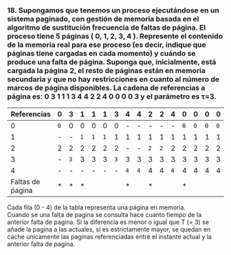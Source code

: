 ### 18. Supongamos que tenemos un proceso ejecutándose en un sistema paginado, con gestión de memoria basada en el algoritmo de sustitución frecuencia de faltas de página. El proceso tiene 5 páginas ( 0, 1, 2, 3, 4 ). Represente el contenido de la memoria real para ese proceso (es decir, indique que páginas tiene cargadas en cada momento) y cuándo se produce una falta de página. Suponga que, inicialmente, está cargada la página 2, el resto de páginas están en memoria secundaria y que no hay restricciones en cuanto al número de marcos de página disponibles. La cadena de referencias a página es: 0 3 1 1 1 3 4 4 2 2 4 0 0 0 0 3 y el parámetro es τ=3.

| Referencias | 0 | 3 | 1 | 1 | 1 | 3 | 4 | 4 | 2 | 2 | 4 | 0 | 0 | 0 | 0 | 3 |
|---|---|---|---|---|---|---|---|---|---|---|---|---|---|---|---|---|
| 0 | `0` | 0 | 0 | 0 | 0 | 0 | - | - | - | - | - | `0` | `0` | `0` | `0` | 0 |
| 1 | - | - | `1` | `1` | `1` | 1 | 1 | 1 | 1 | 1 | 1 | 1 | 1 | 1 | 1 | 1 |
| 2 | 2 | 2 | 2 | 2 | 2 | 2 | - | - | `2` | `2` | 2 | 2 | 2 | 2 | 2 | 2 |
| 3 | - | `3` | 3 | 3 | 3 | `3` | 3 | 3 | 3 | 3 | 3 | 3 | 3 | 3 | 3 | `3` |
| 4 | - | - | - | - | - | - | `4` | `4` | 4 | 4 | `4` | 4 | 4 | 4 | 4 | 4 |
| Faltas de ṕagina | * | * | * |  |  |  | * |  | * |  |  | * |  |  |  |  |


Cada fila (0 - 4) de la tabla representa una página en memoria.  
Cuando se una falta de pagina se consulta hace cuanto tiempo de la anterior falta de pagina. Si la diferencia es menor o igual que T (= 3) se añade la pagina a las actuales, si es estrictamente mayor, se quedan en cache unicamente las paginas referenciadas entre el instante actual y la anterior falta de pagina.
